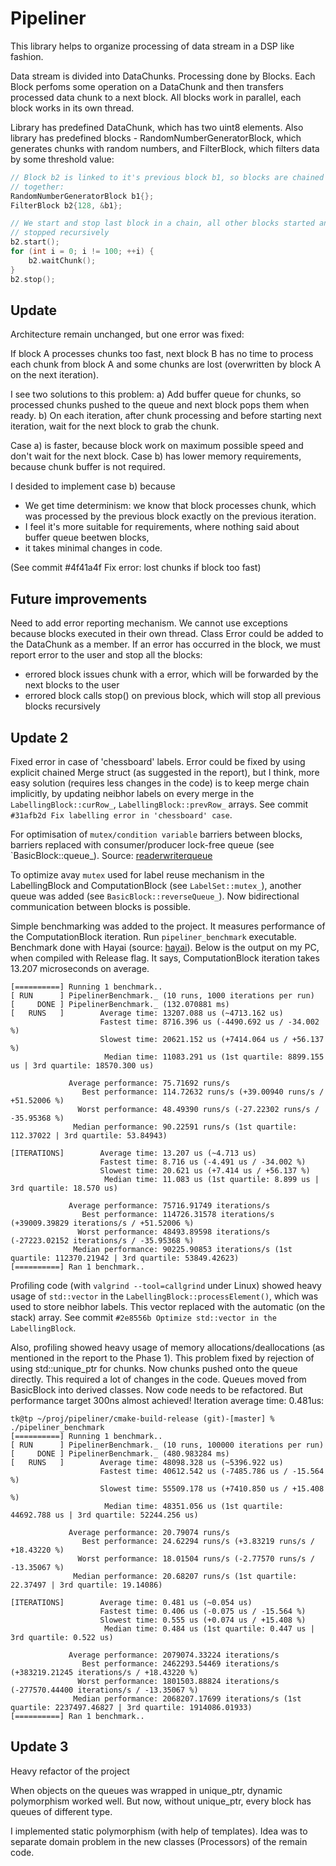 # Pipeliner

This library helps to organize processing of data stream in a DSP like fashion.

Data stream is divided into DataChunks. Processing done by Blocks. Each Block
perfoms some operation on a DataChunk and then transfers processed data chunk
to a next block. All blocks work in parallel, each block works in its own
thread.

Library has predefined DataChunk, which has two uint8 elements. Also library
has predefined blocks - RandomNumberGeneratorBlock, which generates chunks with
random numbers, and FilterBlock, which filters data by some threshold value:

```cpp
// Block b2 is linked to it's previous block b1, so blocks are chained
// together: 
RandomNumberGeneratorBlock b1{};
FilterBlock b2{128, &b1};

// We start and stop last block in a chain, all other blocks started and
// stopped recursively
b2.start();
for (int i = 0; i != 100; ++i) {
    b2.waitChunk();
}
b2.stop();

```

## Update 

Architecture remain unchanged, but one error was fixed:

If block A processes chunks too fast, next block B has no time to process each chunk from block A
and some chunks are lost (overwritten by block A on the next iteration). 

I see two solutions to this problem: 
a) Add buffer queue for chunks, so processed chunks pushed to the queue and next block pops them 
when ready.
b) On each iteration, after chunk processing and before starting next iteration, wait for the next 
block to grab the chunk.

Case a) is faster, because block work on maximum possible speed and don't wait for the
next block. 
Case b) has lower memory requirements, because chunk buffer is not required.

I desided to implement case b) because 
* We get time determinism: we know that block processes chunk, which was processed by the previous
block exactly on the previous iteration.
* I feel it's more suitable for requirements, where nothing said about buffer queue beetwen 
blocks,
* it takes minimal changes in code.

(See commit #4f41a4f Fix error: lost chunks if block too fast)


## Future improvements

Need to add error reporting mechanism. We cannot use exceptions because blocks executed in their
own thread. Class Error could be added to the DataChunk as a member. If an error has occurred in 
the block, we must report error to the user and stop all the blocks:
* errored block issues chunk with a error, which will be forwarded by the next blocks to the user
* errored block calls stop() on previous block, which will stop all previous blocks recursively


## Update 2

Fixed error in case of 'chessboard' labels. Error could be fixed by using
explicit chained Merge struct (as suggested in the report), but I think, more
easy solution (requires less changes in the code) is to keep merge chain
implicitly, by updating neibhor labels on every merge in the
`LabellingBlock::curRow_`, `LabellingBlock::prevRow_` arrays. See commit
`#31afb2d Fix labelling error in 'chessboard' case`.

For optimisation of `mutex/condition variable` barriers between blocks, 
barriers replaced with consumer/producer lock-free queue (see 
`BasicBlock::queue_). 
Source: [readerwriterqueue](https://github.com/cameron314/readerwriterqueue)

To optimize avay `mutex` used for label reuse mechanism in the LabellingBlock 
and ComputationBlock (see `LabelSet::mutex_`), another queue was added (see
`BasicBlock::reverseQueue_`). Now bidirectional communication between blocks is
possible.

Simple benchmarking was added to the project. It measures performance of the
ComputationBlock iteration. Run `pipeliner_benchmark` executable. Benchmark 
done with Hayai (source: [hayai](https://github.com/nickbruun/hayai)).
Below is the output on my PC, when compiled with Release flag. It says,
ComputationBlock iteration takes 13.207 microseconds on average.
```
[==========] Running 1 benchmark..
[ RUN      ] PipelinerBenchmark._ (10 runs, 1000 iterations per run)
[     DONE ] PipelinerBenchmark._ (132.070881 ms)
[   RUNS   ]        Average time: 13207.088 us (~4713.162 us)
                    Fastest time: 8716.396 us (-4490.692 us / -34.002 %)
                    Slowest time: 20621.152 us (+7414.064 us / +56.137 %)
                     Median time: 11083.291 us (1st quartile: 8899.155 us | 3rd quartile: 18570.300 us)
                                  
             Average performance: 75.71692 runs/s
                Best performance: 114.72632 runs/s (+39.00940 runs/s / +51.52006 %)
               Worst performance: 48.49390 runs/s (-27.22302 runs/s / -35.95368 %)
              Median performance: 90.22591 runs/s (1st quartile: 112.37022 | 3rd quartile: 53.84943)
                                  
[ITERATIONS]        Average time: 13.207 us (~4.713 us)
                    Fastest time: 8.716 us (-4.491 us / -34.002 %)
                    Slowest time: 20.621 us (+7.414 us / +56.137 %)
                     Median time: 11.083 us (1st quartile: 8.899 us | 3rd quartile: 18.570 us)
                                  
             Average performance: 75716.91749 iterations/s
                Best performance: 114726.31578 iterations/s (+39009.39829 iterations/s / +51.52006 %)
               Worst performance: 48493.89598 iterations/s (-27223.02152 iterations/s / -35.95368 %)
              Median performance: 90225.90853 iterations/s (1st quartile: 112370.21942 | 3rd quartile: 53849.42623)
[==========] Ran 1 benchmark..
```

Profiling code (with `valgrind --tool=callgrind` under Linux) showed heavy
usage of `std::vector` in the `LabellingBlock::processElement()`, which was
used to store neibhor labels. This vector replaced with the automatic (on the
stack) array. See commit `#2e8556b Optimize std::vector in the LabellingBlock`.  

Also, profiling showed heavy usage of memory allocations/deallocations (as
mentioned in the report to the Phase 1). This problem fixed by rejection 
of using std::unique_ptr for chunks. Now chunks pushed onto the queue directly.
This required a lot of changes in the code. Queues moved from BasicBlock into 
derived classes. Now code needs to be refactored. 
But performance target 300ns almost achieved! Iteration average time: 0.481us:
```
tk@tp ~/proj/pipeliner/cmake-build-release (git)-[master] % ./pipeliner_benchmark
[==========] Running 1 benchmark..
[ RUN      ] PipelinerBenchmark._ (10 runs, 100000 iterations per run)
[     DONE ] PipelinerBenchmark._ (480.983284 ms)
[   RUNS   ]        Average time: 48098.328 us (~5396.922 us)
                    Fastest time: 40612.542 us (-7485.786 us / -15.564 %)
                    Slowest time: 55509.178 us (+7410.850 us / +15.408 %)
                     Median time: 48351.056 us (1st quartile: 44692.788 us | 3rd quartile: 52244.256 us)
                                  
             Average performance: 20.79074 runs/s
                Best performance: 24.62294 runs/s (+3.83219 runs/s / +18.43220 %)
               Worst performance: 18.01504 runs/s (-2.77570 runs/s / -13.35067 %)
              Median performance: 20.68207 runs/s (1st quartile: 22.37497 | 3rd quartile: 19.14086)
                                  
[ITERATIONS]        Average time: 0.481 us (~0.054 us)
                    Fastest time: 0.406 us (-0.075 us / -15.564 %)
                    Slowest time: 0.555 us (+0.074 us / +15.408 %)
                     Median time: 0.484 us (1st quartile: 0.447 us | 3rd quartile: 0.522 us)
                                  
             Average performance: 2079074.33224 iterations/s
                Best performance: 2462293.54469 iterations/s (+383219.21245 iterations/s / +18.43220 %)
               Worst performance: 1801503.88824 iterations/s (-277570.44400 iterations/s / -13.35067 %)
              Median performance: 2068207.17699 iterations/s (1st quartile: 2237497.46827 | 3rd quartile: 1914086.01933)
[==========] Ran 1 benchmark..
```


## Update 3

Heavy refactor of the project

When objects on the queues was wrapped in unique_ptr, dynamic
polymorphism worked well. But now, without unique_ptr, every 
block has queues of different type.

I implemented static polymorphism (with help of templates). 
Idea was to separate domain problem in the new classes 
(Processors) of the remain code.
